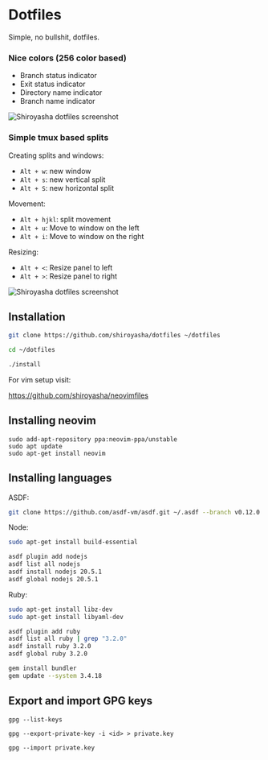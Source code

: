 # Dotfiles

Simple, no bullshit, dotfiles.

### Nice colors (256 color based)

- Branch status indicator
- Exit status indicator
- Directory name indicator
- Branch name indicator

![Shiroyasha dotfiles screenshot](screenshot.png)

### Simple tmux based splits

Creating splits and windows:

- `Alt + w`: new window
- `Alt + s`: new vertical split
- `Alt + S`: new horizontal split

Movement:

- `Alt + hjkl`: split movement
- `Alt + u`: Move to window on the left
- `Alt + i`: Move to window on the right

Resizing:

- `Alt + <`: Resize panel to left
- `Alt + >`: Resize panel to right

![Shiroyasha dotfiles screenshot](splits.png)

## Installation

```bash
git clone https://github.com/shiroyasha/dotfiles ~/dotfiles

cd ~/dotfiles

./install
```

For vim setup visit:

https://github.com/shiroyasha/neovimfiles

## Installing neovim

```
sudo add-apt-repository ppa:neovim-ppa/unstable
sudo apt update
sudo apt-get install neovim
```

## Installing languages

ASDF:

```bash
git clone https://github.com/asdf-vm/asdf.git ~/.asdf --branch v0.12.0
```

Node:

```bash
sudo apt-get install build-essential

asdf plugin add nodejs
asdf list all nodejs
asdf install nodejs 20.5.1
asdf global nodejs 20.5.1
```

Ruby:

```bash
sudo apt-get install libz-dev
sudo apt-get install libyaml-dev

asdf plugin add ruby
asdf list all ruby | grep "3.2.0"
asdf install ruby 3.2.0
asdf global ruby 3.2.0

gem install bundler
gem update --system 3.4.18
```

## Export and import GPG keys

```
gpg --list-keys
```

```
gpg --export-private-key -i <id> > private.key
```

```
gpg --import private.key
```
